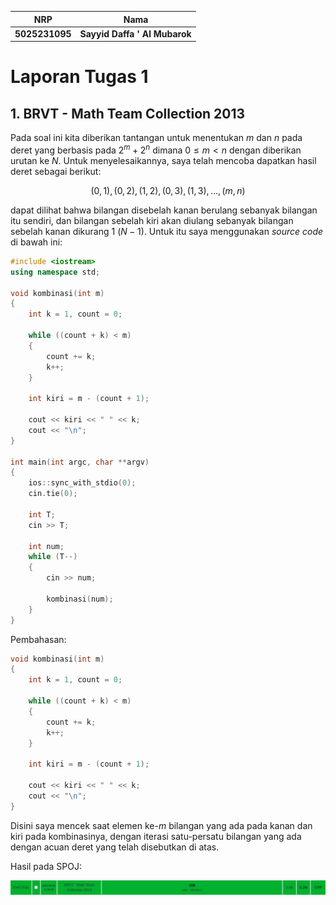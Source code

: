 |      NRP       |             Nama              |
| :------------: | :---------------------------: |
| **5025231095** | **Sayyid Daffa ' Al Mubarok** |

# Laporan Tugas 1

## 1. BRVT - Math Team Collection 2013

Pada soal ini kita diberikan tantangan untuk menentukan $m$ dan $n$ pada deret yang berbasis pada $2^m + 2^n$ dimana $0 \le m < n$ dengan diberikan urutan ke $N$. Untuk menyelesaikannya, saya telah mencoba dapatkan hasil deret sebagai berikut:

$$
(0,1),(0,2),(1,2),(0,3),(1,3),...,(m,n)
$$

dapat dilihat bahwa bilangan disebelah kanan berulang sebanyak bilangan itu sendiri, dan bilangan sebelah kiri akan diulang sebanyak bilangan sebelah kanan dikurang 1 $(N-1)$. Untuk itu saya menggunakan _source code_ di bawah ini:

```c++
#include <iostream>
using namespace std;

void kombinasi(int m)
{
    int k = 1, count = 0;

    while ((count + k) < m)
    {
        count += k;
        k++;
    }

    int kiri = m - (count + 1);

    cout << kiri << " " << k;
    cout << "\n";
}

int main(int argc, char **argv)
{
    ios::sync_with_stdio(0);
    cin.tie(0);

    int T;
    cin >> T;

    int num;
    while (T--)
    {
        cin >> num;

        kombinasi(num);
    }
}
```

Pembahasan:

```c++
void kombinasi(int m)
{
    int k = 1, count = 0;

    while ((count + k) < m)
    {
        count += k;
        k++;
    }

    int kiri = m - (count + 1);

    cout << kiri << " " << k;
    cout << "\n";
}
```

Disini saya mencek saat elemen ke-$m$ bilangan yang ada pada kanan dan kiri pada kombinasinya, dengan iterasi satu-persatu bilangan yang ada dengan acuan deret yang telah disebutkan di atas.

Hasil pada SPOJ:

![Hasil SPOJ](./assets/ac-1.jpeg)
